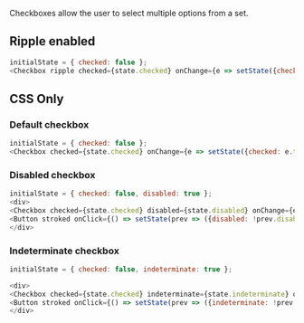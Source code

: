 Checkboxes allow the user to select multiple options from a set.

## Ripple enabled

```js
initialState = { checked: false };
<Checkbox ripple checked={state.checked} onChange={e => setState({checked: e.target.checked})} />
```

## CSS Only

### Default checkbox

```js
initialState = { checked: false };
<Checkbox checked={state.checked} onChange={e => setState({checked: e.target.checked})} />
```

### Disabled checkbox

```js
initialState = { checked: false, disabled: true };
<div>
<Checkbox checked={state.checked} disabled={state.disabled} onChange={e => setState({checked: e.target.checked})} />
<Button stroked onClick={() => setState(prev => ({disabled: !prev.disabled}))}>Toggle Disabled</Button>
</div>
```

### Indeterminate checkbox

```js
initialState = { checked: false, indeterminate: true };

<div>
<Checkbox checked={state.checked} indeterminate={state.indeterminate} onChange={e => setState({checked: e.target.checked, indeterminate: false})} />
<Button stroked onClick={() => setState(prev => ({indeterminate: !prev.indeterminate}))}>Toggle Indeterminate</Button>
</div>
```